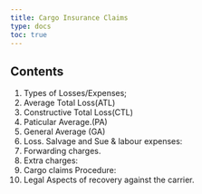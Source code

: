 ```yaml
---
title: Cargo Insurance Claims
type: docs
toc: true
---
```

## Contents


   1. Types of Losses/Expenses;
   2. Average Total Loss(ATL)
   3. Constructive Total Loss(CTL)
   4. Paticular Average.(PA)
   5. General Average (GA)
   6. Loss. Salvage and Sue & labour expenses:
   7. Forwarding charges. 
   8. Extra charges: 
   9. Cargo claims Procedure: 
   10. Legal Aspects of recovery against the carrier.
